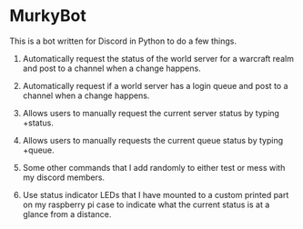 # MurkyBot

This is a bot written for Discord in Python to do a few things.

1. Automatically request the status of the world server for a warcraft realm and post to a channel when a change happens.

2. Automatically request if a world server has a login queue and post to a channel when a change happens.

3. Allows users to manually request the current server status by typing +status.

4. Allows users to manually requests the current queue status by typing +queue.

5. Some other commands that I add randomly to either test or mess with my discord members.

5. Use status indicator LEDs that I have mounted to a custom printed part on my raspberry pi case to indicate what the current status is at a glance from a distance. 
